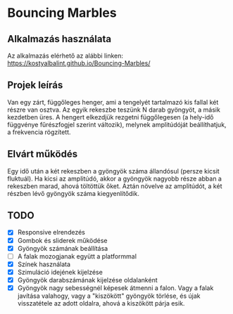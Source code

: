 # Bouncing Marbles

## Alkalmazás használata

Az alkalmazás elérhető az alábbi linken: https://kostyalbalint.github.io/Bouncing-Marbles/
 
## Projek leírás
Van egy zárt, függőleges henger, ami a tengelyét tartalmazó kis fallal két részre van osztva. Az egyik rekeszbe teszünk N darab gyöngyöt, a másik kezdetben üres. A hengert elkezdjük rezgetni függőlegesen (a hely-idő függvénye fűrészfogjel szerint változik), melynek amplitúdóját beállíthatjuk, a frekvencia rögzített. 

## Elvárt működés 

Egy idő után a két rekeszben a gyöngyök száma állandósul (persze kicsit fluktuál). Ha kicsi az amplitúdó, akkor a gyöngyök nagyobb része abban a rekeszben marad, ahová töltöttük őket. Aztán növelve az amplitúdót, a két részben lévő gyöngyök száma kiegyenlítődik.

## TODO

- [X] Responsive elrendezés
- [X] Gombok és sliderek működése
- [X] Gyöngyök számának beállítása
- [ ] A falak mozogjanak együtt a platformmal 
- [X] Színek használata
- [X] Szimuláció idejének kijelzése
- [X] Gyöngyök darabszámának kijelzése oldalanként
- [X] Gyöngyök nagy sebességnél képesek átmenni a falon. Vagy a falak javítása valahogy, vagy a "kiszökött" gyöngyök törlése, és újak visszatétele az adott oldalra, ahová a kiszökött párja esik.
